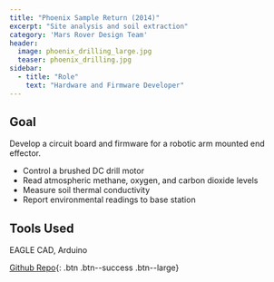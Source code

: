 ```yaml
---
title: "Phoenix Sample Return (2014)"
excerpt: "Site analysis and soil extraction"
category: 'Mars Rover Design Team'
header:
  image: phoenix_drilling_large.jpg
  teaser: phoenix_drilling.jpg
sidebar:
  - title: "Role"
    text: "Hardware and Firmware Developer"
---
```


## Goal
Develop a circuit board and firmware for a robotic arm mounted end effector. 

 * Control a brushed DC drill motor
 * Read atmospheric methane, oxygen, and carbon dioxide levels
 * Measure soil thermal conductivity
 * Report environmental readings to base station

## Tools Used
EAGLE CAD, Arduino

[Github Repo](https://github.com/MST-MRDT/Deprecated-End-Effectors){: .btn .btn--success .btn--large}